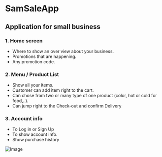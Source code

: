 # SamSaleApp
## Application for small business

### 1. Home screen
- Where to show an over view about your business.
- Promotions that are happening.
- Any promotion code.

### 2. Menu / Product List
- Show all your items.
- Customer can add item right to the cart.
- Can chose from two or many type of one product (color, hot or cold for food,..).
- Can jump right to the Check-out and confirm Delivery

### 3. Account info 
- To Log in or Sign Up
- To show account info.
- Show purchase history

![Image](https://doc-0k-bs-docs.googleusercontent.com/docs/securesc/bvhgenr5tcdu0vb4a86djtaimithkhsf/8v78hjolq612l967lp95bibd691t4asj/1526824800000/12939089225237939834/12939089225237939834/1KkFiQ-OHE7zlxMnQhTEIj-oJZVywkZqx?e=download&nonce=a9ftk1vt8rptq&user=12939089225237939834&hash=de5aje8ianr6pv655khb6vsoipi4d5ms)
